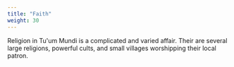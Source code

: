 ```yaml
---
title: "Faith"
weight: 30
---
```

Religion in Tu'um Mundi is a complicated and varied affair. Their are several large religions, powerful cults, and small villages worshipping their local patron. 